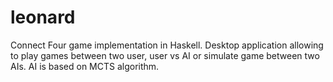 # leonard

Connect Four game implementation in Haskell.
Desktop application allowing to play games between two user, user vs AI or simulate game between two AIs.
AI is based on MCTS algorithm.
